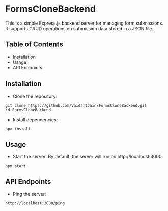 # FormsCloneBackend
This is a simple Express.js backend server for managing form submissions. It supports CRUD operations on submission data stored in a JSON file.

## Table of Contents
* Installation
* Usage
* API Endpoints
## Installation
- Clone the repository:
```
git clone https://github.com/VaidantJain/FormsCloneBackend.git
cd FormsCloneBackend
```
- Install dependencies:
```
npm install
```
## Usage
- Start the server: By default, the server will run on http://localhost:3000.
```
npm start
```
## API Endpoints 
- Ping the server:
```
http://localhost:3000/ping
```


